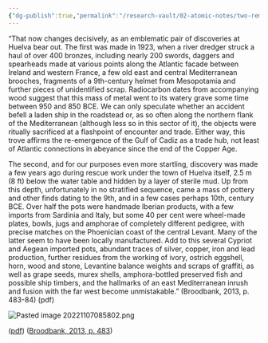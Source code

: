 ```yaml
---
{"dg-publish":true,"permalink":"/research-vault/02-atomic-notes/two-remarkable-discoveries-at-huelva-are-indicators-that-the-gulf-of-cadiz-and-this-trade-network-had-fully-fused-with-far-western-trade-patterns-by-850-bce/"}
---
```


“That now changes decisively, as an emblematic pair of discoveries at Huelva bear out. The first was made in 1923, when a river dredger struck a haul of over 400 bronzes, including nearly 200 swords, daggers and spearheads made at various points along the Atlantic facade between Ireland and western France, a few old east and central Mediterranean brooches, fragments of a 9th-century helmet from Mesopotamia and further pieces of unidentified scrap. Radiocarbon dates from accompanying wood suggest that this mass of metal went to its watery grave some time between 950 and 850 BCE. We can only speculate whether an accident befell a laden ship in the roadstead or, as so often along the northern flank of the Mediterranean (although less so in this sector of it), the objects were ritually sacrificed at a flashpoint of encounter and trade. Either way, this trove affirms the re-emergence of the Gulf of Cadiz as a trade hub, not least of Atlantic connections in abeyance since the end of the Copper Age.

The second, and for our purposes even more startling, discovery was made a few years ago during rescue work under the town of Huelva itself, 2.5 m (8 ft) below the water table and hidden by a layer of sterile mud. Up from this depth, unfortunately in no stratified sequence, came a mass of pottery and other finds dating to the 9th, and in a few cases perhaps 10th, century BCE. Over half the pots were handmade Iberian products, with a few imports from Sardinia and Italy, but some 40 per cent were wheel-made plates, bowls, jugs and amphorae of completely different pedigree, with precise matches on the Phoenician coast of the central Levant. Many of the latter seem to have been locally manufactured. Add to this several Cypriot and Aegean imported pots, abundant traces of silver, copper, iron and lead production, further residues from the working of ivory, ostrich eggshell, horn, wood and stone, Levantine balance weights and scraps of graffiti, as well as grape seeds, murex shells, amphora-bottled preserved fish and possible ship timbers, and the hallmarks of an east Mediterranean inrush and fusion with the far west become unmistakable.” (Broodbank, 2013, p. 483-84) (pdf)

![Pasted image 20221107085802.png](/img/user/zz%20Images%20Dump/Pasted%20image%2020221107085802.png) 

([pdf](zotero://open-pdf/library/items/85K7BT2G?page=450&annotation=X4I4CAXL)) ([Broodbank, 2013, p. 483](zotero://select/library/items/IR54JIQG))